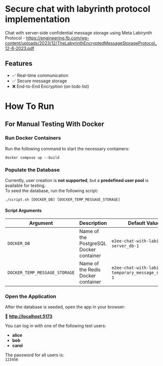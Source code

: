 # Secure chat with labyrinth protocol implementation 
Chat with server-side confidential message storage using Meta Labirynth Protocol - https://engineering.fb.com/wp-content/uploads/2023/12/TheLabyrinthEncryptedMessageStorageProtocol_12-6-2023.pdf
## Features
- ✅ Real-time communication
- ✅ Secure message storage
- ❌ End-to-End Encryption (on todo list)
# How To Run

## For Manual Testing With Docker

### Run Docker Containers

Run the following command to start the necessary containers:

```shell
docker compose up --build
```

### Populate the Database

Currently, user creation is **not supported**, but a **predefined user pool** is available for testing.  
To seed the database, run the following script:

```shell
./script.sh [DOCKER_DB] [DOCKER_TEMP_MESSAGE_STORAGE]
```

#### Script Arguments

| Argument                      | Description                             | Default Value                                          |
|-------------------------------|-----------------------------------------|--------------------------------------------------------|
| `DOCKER_DB`                   | Name of the PostgreSQL Docker container | `e2ee-chat-with-labirynth-server_db-1`                 |
| `DOCKER_TEMP_MESSAGE_STORAGE` | Name of the Redis Docker container      | `e2ee-chat-with-labirynth-temporary_message_storage-1` |

### Open the Application

After the database is seeded, open the app in your browser:

🔗 **[http://localhost:5173](http://localhost:5173)**

You can log in with one of the following test users:

- **alice**
- **bob**
- **carol**

The password for all users is:  
`123456`